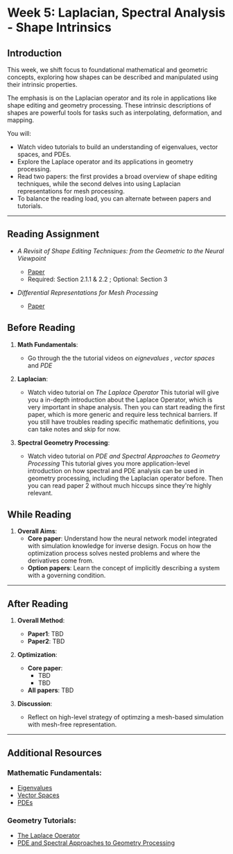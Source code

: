 # Week 5: Laplacian, Spectral Analysis - Shape Intrinsics
## Introduction

This week, we shift focus to foundational mathematical and geometric concepts, exploring how shapes can be described and manipulated using their intrinsic properties.

The emphasis is on the Laplacian operator and its role in applications like shape editing and geometry processing. These intrinsic descriptions of shapes are powerful tools for tasks such as interpolating, deformation, and mapping.

You will:

- Watch video tutorials to build an understanding of eigenvalues, vector spaces, and PDEs.
- Explore the Laplace operator and its applications in geometry processing.
- Read two papers: the first provides a broad overview of shape editing techniques, while the second delves into using Laplacian representations for mesh processing.
- To balance the reading load, you can alternate between papers and tutorials.

---

## Reading Assignment

- *A Revisit of Shape Editing Techniques: from the Geometric to the Neural Viewpoint*
  - [Paper](https://arxiv.org/pdf/2103.01694)
  - Required: Section 2.1.1 & 2.2 ; Optional: Section 3
  
- *Differential Representations for Mesh Processing*
  - [Paper](https://igl.ethz.ch/projects/Laplacian-mesh-processing/STAR/CGF-Laplacian-mesh-processing.pdf)


## Before Reading 

1. **Math Fundamentals**:
   - Go through the the tutorial videos on *eignevalues* , *vector spaces* and *PDE*

2. **Laplacian**:
   - Watch video tutorial on *The Laplace Operator*
   This tutorial will give you a in-depth introduction about the Laplace Operator, which is very important in shape analysis.
   Then you can start reading the first paper, which is more generic and require less technical barriers. If you still have troubles reading specific mathematic definitions, you can take notes and skip for now. 

3. **Spectral Geometry Processing**:
   - Watch video tutorial on *PDE and Spectral Approaches to Geometry Processing*
   This tutorial gives you more application-level introduction on how spectral and PDE analysis can be used in geometry processing, including the Laplacian operator before. Then you can read paper 2 without much hiccups since they're highly relevant.

## While Reading

1. **Overall Aims**:
   - **Core paper**: Understand how the neural network model integrated with simulation knowledge for inverse design. Focus on how the optimization process solves nested problems and where the derivatives come from.
   - **Option papers**: Learn the concept of implicitly describing a system with a governing condition. 

---

## After Reading

1. **Overall Method**:
   - **Paper1**: TBD
   - **Paper2**: TBD
     
2. **Optimization**:
   - **Core paper**:
     - TBD
     - TBD
   - **All papers**: TBD

3. **Discussion**:
   - Reflect on high-level strategy of optimzing a mesh-based simulation with mesh-free representation.


---

## Additional Resources

### Mathematic Fundamentals:
- [Eigenvalues](https://www.3blue1brown.com/lessons/eigenvalues)
- [Vector Spaces](https://www.3blue1brown.com/lessons/abstract-vector-spaces)
- [PDEs](https://www.3blue1brown.com/lessons/pdes)

### Geometry Tutorials:
- [The Laplace Operator](https://www.youtube.com/watch?v=oEq9ROl9Umk&t=3638s&ab_channel=KeenanCrane)
- [PDE and Spectral Approaches to Geometry Processing](https://www.youtube.com/watch?v=BTZKa0wTfaQ&ab_channel=JustinSolomon)
